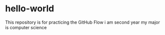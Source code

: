 # hello-world
This repository is for practicing the GitHub Flow
i am second year 
my major is computer science

